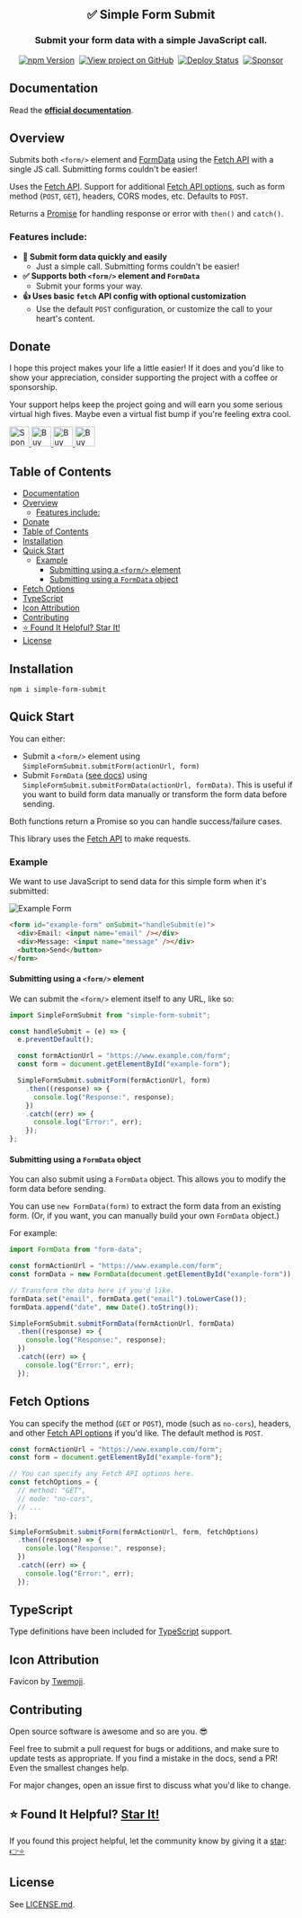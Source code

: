 <h2 align="center">
  ✅ Simple Form Submit
</h2>
<h3 align="center">
  Submit your form data with a simple JavaScript call.
</h3>
<p align="center">
  <a href="https://badge.fury.io/js/simple-form-submit" target="_blank" rel="noopener noreferrer"><img src="https://badge.fury.io/js/simple-form-submit.svg" alt="npm Version" /></a>&nbsp;
  <a href="https://github.com/justinmahar/simple-form-submit/" target="_blank" rel="noopener noreferrer"><img src="https://img.shields.io/badge/GitHub-Source-success" alt="View project on GitHub" /></a>&nbsp;
  <a href="https://github.com/justinmahar/simple-form-submit/actions?query=workflow%3ADeploy" target="_blank" rel="noopener noreferrer"><img src="https://github.com/justinmahar/simple-form-submit/workflows/Deploy/badge.svg" alt="Deploy Status" /></a>&nbsp;
  <a href="https://github.com/sponsors/justinmahar" target="_blank" rel="noopener noreferrer"><img src="https://img.shields.io/static/v1?label=Sponsor&message=%E2%9D%A4&logo=GitHub&color=%23fe8e86" alt="Sponsor"/></a>
</p>

## Documentation

Read the **[official documentation](https://justinmahar.github.io/simple-form-submit/)**.

## Overview

Submits both `<form/>` element and [FormData](https://developer.mozilla.org/en-US/docs/Web/API/FormData) using the [Fetch API](https://developer.mozilla.org/en-US/docs/Web/API/Fetch_API) with a single JS call. Submitting forms couldn't be easier!

Uses the [Fetch API](https://developer.mozilla.org/en-US/docs/Web/API/WindowOrWorkerGlobalScope/fetch). Support for additional [Fetch API options](https://developer.mozilla.org/en-US/docs/Web/API/WindowOrWorkerGlobalScope/fetch#Parameters), such as form method (`POST`, `GET`), headers, CORS modes, etc. Defaults to `POST`.

Returns a [Promise](https://developer.mozilla.org/en-US/docs/Web/JavaScript/Reference/Global_Objects/Promise) for handling response or error with `then()` and `catch()`.

### Features include:

- **📃 Submit form data quickly and easily**
  - Just a simple call. Submitting forms couldn't be easier!
- **✅ Supports both `<form/>` element and `FormData`**
  - Submit your forms your way.
- **👍 Uses basic `fetch` API config with optional customization**
  - Use the default `POST` configuration, or customize the call to your heart's content.

[lock:donate]::🚫---------------------------------------

## Donate 

I hope this project makes your life a little easier! If it does and you'd like to show your appreciation, consider supporting the project with a coffee or sponsorship. 

Your support helps keep the project going and will earn you some serious virtual high fives. Maybe even a virtual fist bump if you're feeling extra cool.

<a href="https://github.com/sponsors/justinmahar">
  <img src="https://justinmahar.github.io/react-kindling/support/sponsor.png" alt="Sponsor via GitHub" height="35" />
</a> <a href="https://paypal.me/thejustinmahar/5">
  <img src="https://justinmahar.github.io/react-kindling/support/coffee-1.png" alt="Buy me a coffee" height="35" />
</a> <a href="https://paypal.me/thejustinmahar/15">
  <img src="https://justinmahar.github.io/react-kindling/support/coffee-3.png" alt="Buy me 3 coffees" height="35" />
</a> <a href="https://paypal.me/thejustinmahar/25">
  <img src="https://justinmahar.github.io/react-kindling/support/coffee-5.png" alt="Buy me 5 coffees" height="35" />
</a>

[/lock:donate]::---------------------------------------🚫

## Table of Contents 

- [Documentation](#documentation)
- [Overview](#overview)
  - [Features include:](#features-include)
- [Donate](#donate)
- [Table of Contents](#table-of-contents)
- [Installation](#installation)
- [Quick Start](#quick-start)
  - [Example](#example)
    - [Submitting using a `<form/>` element](#submitting-using-a-form-element)
    - [Submitting using a `FormData` object](#submitting-using-a-formdata-object)
- [Fetch Options](#fetch-options)
- [TypeScript](#typescript)
- [Icon Attribution](#icon-attribution)
- [Contributing](#contributing)
- [⭐ Found It Helpful? Star It!](#-found-it-helpful-star-it)
- [License](#license)

## Installation

```
npm i simple-form-submit
```

## Quick Start

You can either:

- Submit a `<form/>` element using `SimpleFormSubmit.submitForm(actionUrl, form)`
- Submit `FormData` ([see docs](https://developer.mozilla.org/en-US/docs/Web/API/FormData)) using `SimpleFormSubmit.submitFormData(actionUrl, formData)`. This is useful if you want to build form data manually or transform the form data before sending.

Both functions return a Promise so you can handle success/failure cases.

This library uses the [Fetch API](https://developer.mozilla.org/en-US/docs/Web/API/Fetch_API) to make requests.

### Example

We want to use JavaScript to send data for this simple form when it's submitted:

![Example Form](https://justinmahar.github.io/simple-form-submit/example-form.png)

```html
<form id="example-form" onSubmit="handleSubmit(e)">
  <div>Email: <input name="email" /></div>
  <div>Message: <input name="message" /></div>
  <button>Send</button>
</form>
```

#### Submitting using a `<form/>` element

We can submit the `<form/>` element itself to any URL, like so:

```js
import SimpleFormSubmit from "simple-form-submit";

const handleSubmit = (e) => {
  e.preventDefault();

  const formActionUrl = "https://www.example.com/form";
  const form = document.getElementById("example-form");

  SimpleFormSubmit.submitForm(formActionUrl, form)
    .then((response) => {
      console.log("Response:", response);
    })
    .catch((err) => {
      console.log("Error:", err);
    });
};
```

#### Submitting using a `FormData` object

You can also submit using a `FormData` object. This allows you to modify the form data before sending.

You can use `new FormData(form)` to extract the form data from an existing form. (Or, if you want, you can manually build your own `FormData` object.)

For example:

```js
import FormData from "form-data";

const formActionUrl = "https://www.example.com/form";
const formData = new FormData(document.getElementById("example-form"));

// Transform the data here if you'd like.
formData.set("email", formData.get("email").toLowerCase());
formData.append("date", new Date().toString());

SimpleFormSubmit.submitFormData(formActionUrl, formData)
  .then((response) => {
    console.log("Response:", response);
  })
  .catch((err) => {
    console.log("Error:", err);
  });
```

## Fetch Options

You can specify the method (`GET` or `POST`), mode (such as `no-cors`), headers, and other [Fetch API options](https://developer.mozilla.org/en-US/docs/Web/API/WindowOrWorkerGlobalScope/fetch#Parameters) if you'd like. The default method is `POST`.

```js
const formActionUrl = "https://www.example.com/form";
const form = document.getElementById("example-form");

// You can specify any Fetch API options here.
const fetchOptions = {
  // method: "GET",
  // mode: "no-cors",
  // ...
};

SimpleFormSubmit.submitForm(formActionUrl, form, fetchOptions)
  .then((response) => {
    console.log("Response:", response);
  })
  .catch((err) => {
    console.log("Error:", err);
  });
```

[lock:typescript]::🚫---------------------------------------

## TypeScript

Type definitions have been included for [TypeScript](https://www.typescriptlang.org/) support.

[/lock:typescript]::---------------------------------------🚫

[lock:icon]::🚫---------------------------------------

## Icon Attribution

Favicon by [Twemoji](https://github.com/twitter/twemoji).

[/lock:icon]::---------------------------------------🚫

[lock:contributing]::🚫---------------------------------------

## Contributing

Open source software is awesome and so are you. 😎

Feel free to submit a pull request for bugs or additions, and make sure to update tests as appropriate. If you find a mistake in the docs, send a PR! Even the smallest changes help.

For major changes, open an issue first to discuss what you'd like to change.

[/lock:contributing]::---------------------------------------🚫

## ⭐ Found It Helpful? [Star It!](https://github.com/justinmahar/simple-form-submit/stargazers)

If you found this project helpful, let the community know by giving it a [star](https://github.com/justinmahar/simple-form-submit/stargazers): [👉⭐](https://github.com/justinmahar/simple-form-submit/stargazers)

## License

See [LICENSE.md](https://justinmahar.github.io/simple-form-submit/?path=/story/license--page).